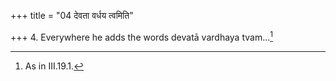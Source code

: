 +++
title = "04 देवता वर्धय त्वमिति"

+++
4. Everywhere he adds the words devatā vardhaya tvam...[^1]  

[^1]: As in III.19.1.  
